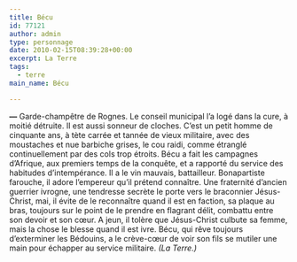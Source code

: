 ```yaml
---
title: Bécu
id: 77121
author: admin
type: personnage
date: 2010-02-15T08:39:28+00:00
excerpt: La Terre
tags:
  - terre
main_name: Bécu

---
```

**—** Garde-champêtre de Rognes. Le conseil municipal l&rsquo;a logé dans la cure, à moitié détruite. Il est aussi sonneur de cloches. C&rsquo;est un petit homme de cinquante ans, à tète carrée et tannée de vieux militaire, avec des moustaches et nue barbiche grises, le cou raidi, comme étranglé continuellement par des cols trop étroits. Bécu a fait les campagnes d&rsquo;Afrique, aux premiers temps de la conquête, et a rapporté du service des habitudes d&rsquo;intempérance. Il a le vin mauvais, battailleur. Bonapartiste farouche, il adore l&rsquo;empereur qu&rsquo;il prétend connaître. Une fraternité d&rsquo;ancien guerrier ivrogne, une tendresse secrète le porte vers le braconnier Jésus-Christ, mai, il évite de le reconnaître quand il est en faction, sa plaque au bras, toujours sur le point de le prendre en flagrant délit, combattu entre son devoir et son cœur. A jeun, il tolère que Jésus-Christ culbute sa femme, mais la chose le blesse quand il est ivre. Bécu, qui rêve toujours d&rsquo;exterminer les Bédouins, a le crève-cœur de voir son fils se mutiler une main pour échapper au service militaire. _(La Terre.)_